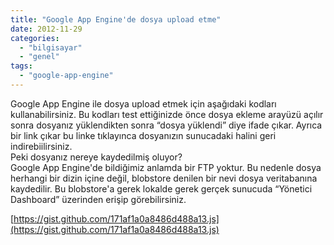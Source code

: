 ```yaml
---
title: "Google App Engine'de dosya upload etme"
date: 2012-11-29
categories: 
  - "bilgisayar"
  - "genel"
tags: 
  - "google-app-engine"
---
```


Google App Engine ile dosya upload etmek için aşağıdaki kodları kullanabilirsiniz. Bu kodları test ettiğinizde önce dosya ekleme arayüzü açılır sonra dosyanız yüklendikten sonra “dosya yüklendi” diye ifade çıkar. Ayrıca bir link çıkar bu linke tıklayınca dosyanızın sunucadaki halini geri indirebiilirsiniz.  
Peki dosyanız nereye kaydedilmiş oluyor?  
Google App Engine'de bildiğimiz anlamda bir FTP yoktur. Bu nedenle dosya herhangi bir dizin içine değil, blobstore denilen bir nevi dosya veritabanına kaydedilir. Bu blobstore'a gerek lokalde gerek gerçek sunucuda “Yönetici Dashboard” üzerinden erişip görebilirsiniz.  
  
  
  
[https://gist.github.com/171af1a0a8486d488a13.js](https://gist.github.com/171af1a0a8486d488a13.js)
